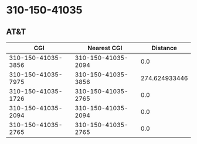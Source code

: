 # 310-150-41035
## AT&T


| CGI | Nearest CGI | Distance |
|-----|-------------|----------|
| 310-150-41035-3856 | 310-150-41035-2094 | 0.0 |
| 310-150-41035-7975 | 310-150-41035-3856 | 274.624933446 |
| 310-150-41035-1726 | 310-150-41035-2765 | 0.0 |
| 310-150-41035-2094 | 310-150-41035-2094 | 0.0 |
| 310-150-41035-2765 | 310-150-41035-2765 | 0.0 |
